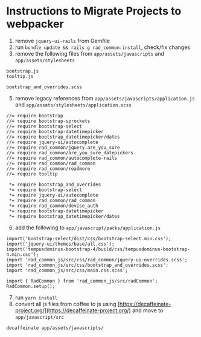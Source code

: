 # Instructions to Migrate Projects to webpacker

1. remove `jquery-ui-rails` from Gemfile
2. run `bundle update && rails g rad_common:install`, check/fix changes
4. remove the following files from `app/assets/javascripts` and `app/assets/stylesheets`
```
bootstrap.js
tooltip.js

bootstrap_and_overrides.scss
```
5. remove legacy references from `app/assets/javascripts/application.js` and `app/assets/stylesheets/application.scss`
```
//= require bootstrap
//= require bootstrap-sprockets
//= require bootstrap-select
//= require bootstrap-datetimepicker
//= require bootstrap_datetimepicker/dates
//= require jquery-ui/autocomplete
//= require rad_common/jquery.are_you_sure
//= require rad_common/are_you_sure_datepickers
//= require rad_common/autocomplete-rails
//= require rad_common/rad_common
//= require rad_common/readmore
//= require tooltip

 *= require bootstrap_and_overrides
 *= require bootstrap-select
 *= require jquery-ui/autocomplete
 *= require rad_common/rad_common
 *= require rad_common/devise_auth
 *= require bootstrap-datetimepicker
 *= require bootstrap_datetimepicker/dates
```

6. add the following to `app/javascript/packs/application.js`
```
import('bootstrap-select/dist/css/bootstrap-select.min.css');
import('jquery-ui/themes/base/all.css');
import('tempusdominus-bootstrap-4/build/css/tempusdominus-bootstrap-4.min.css');
import 'rad_common_js/src/css/rad_common/jquery-ui-overrides.scss';
import 'rad_common_js/src/css/bootstrap_and_overrides.scss';
import 'rad_common_js/src/css/main.css.scss';

import { RadCommon } from 'rad_common_js/src/radCommon';
RadCommon.setup();
```
7. run `yarn install`
8. convert all js files from coffee to js using [https://decaffeinate-project.org/](https://decaffeinate-project.org/) and move to `app/javascript/src`
```
decaffeinate app/assets/javascripts/
```
